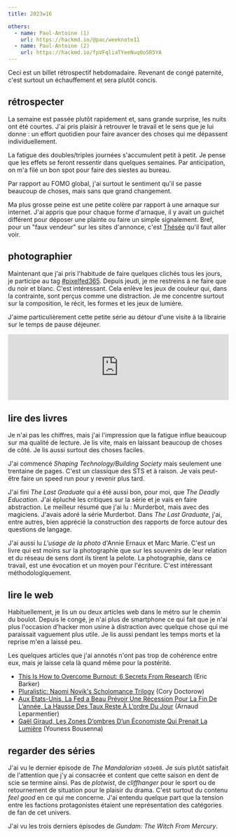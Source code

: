 ```yaml
---
title: 2023w16

others:
  - name: Paul-Antoine (1)
    url: https://hackmd.io/@pac/weeknote11
  - name: Paul-Antoine (2)
    url: https://hackmd.io/fpVFqliaTYeeNuq0o5R5YA
---
```


Ceci est un billet rétrospectif hebdomadaire.
Revenant de congé paternité, c'est surtout un échauffement et sera plutôt concis.

## rétrospecter

La semaine est passée plutôt rapidement et, sans grande surprise, les nuits ont été courtes.
J'ai pris plaisir à retrouver le travail et le sens que je lui donne : un effort quotidien pour faire avancer des choses qui me dépassent individuellement.

La fatigue des doubles/triples journées s'accumulent petit à petit.
Je pense que les effets se feront ressentir dans quelques semaines.
Par anticipation, on m'a filé un bon spot pour faire des siestes au bureau.

Par rapport au FOMO global, j'ai surtout le sentiment qu'il se passe beaucoup de choses, mais sans que grand changement.

Ma plus grosse peine est une petite colère par rapport à une arnaque sur internet.
J'ai appris que pour chaque forme d'arnaque, il y avait un guichet différent pour déposer une plainte ou faire un simple signalement.
Bref, pour un "faux vendeur" sur les sites d'annonce, c'est [Thésée](https://www.service-public.fr/particuliers/vosdroits/F47157/0_0_0_1_1?idFicheParent=N31138#0_0_0_1_1) qu'il faut aller voir.

## photographier

Maintenant que j'ai pris l'habitude de faire quelques clichés tous les jours, je participe au tag [#pixelfed365](https://pix.diaspodon.fr/i/web/hashtag/pixelfed365).
Depuis jeudi, je me restreins à ne faire que du noir et blanc.
C'est intéressant.
Cela enlève les jeux de couleur qui, dans la contrainte, sont perçus comme une distraction.
Je me concentre surtout sur la composition, le récit, les formes et les jeux de lumière.

J'aime particulièrement cette petite série au détour d'une visite à la librairie sur le temps de pause déjeuner.

<iframe title="Pixelfed Post Embed" src="https://pix.diaspodon.fr/p/tk/555130159136254056/embed?caption=false&likes=false&layout=compact" class="pixelfed__embed" style="max-width: 100%; border: 0" width="770" allowfullscreen="allowfullscreen"></iframe><script async defer src="https://pix.diaspodon.fr/embed.js"></script>


## lire des livres

Je n'ai pas les chiffres, mais j'ai l'impression que la fatigue influe beaucoup sur ma qualité de lecture.
Je lis vite, mais en laissant beaucoup de choses de côté.
Je lis aussi surtout des choses faciles.

J'ai commencé *Shaping Technology/Building Society* mais seulement une trentaine de pages.
C'est un classique des STS et à raison.
Je vais peut-être faire un speed run pour y revenir plus tard.

J'ai fini *The Last Graduate* qui a été aussi bon, pour moi, que *The Deadly Education*.
J'ai épluché les critiques sur la série et je vais en faire abstraction.
Le meilleur résumé que j'ai lu : Murderbot, mais avec des magiciens.
J'avais adoré la série Murderbot.
Dans *The Last Graduate*, j'ai, entre autres, bien apprécié la construction des rapports de force autour des questions de langage.

J'ai aussi lu *L'usage de la photo* d'Annie Ernaux et Marc Marie.
C'est un livre qui est moins sur la photographie que sur les souvenirs de leur relation et du réseau de sens dont ils tirent la pelote.
La photographie, dans ce travail, est une évocation et un moyen pour l'écriture.
C'est intéressant méthodologiquement.


## lire le web

Habituellement, je lis un ou deux articles web dans le métro sur le chemin du boulot.
Depuis le congé, je n'ai plus de smartphone ce qui fait que je n'ai plus l'occasion d’hacker mon usine à distraction avec quelque chose qui me paraissait vaguement plus utile.
Je lis aussi pendant les temps morts et la reprise m'en a laissé peu.

Les quelques articles que j'ai annotés n'ont pas trop de cohérence entre eux, mais je laisse cela là quand même pour la postérité.

- [This Is How to Overcome Burnout: 6 Secrets From Research][article:0] (Eric Barker)
- [Pluralistic: Naomi Novik's Scholomance Trilogy][article:1] (Cory Doctorow)
- [Aux Etats-Unis, La Fed a Beau Prévoir Une Récession Pour La Fin De L’année, La Hausse Des Taux Reste À L’ordre Du Jour][article:2] (Arnaud Leparmentier)
- [Gaël Giraud, Les Zones D’ombres D’un Économiste Qui Prenait La Lumière][article:3] (Youness Bousenna)

[article:0]: https://bakadesuyo.com/2023/04/burnout/
[article:1]: https://pluralistic.net/2023/03/29/hobbeswarts/
[article:2]: https://www.lemonde.fr/economie/article/2023/04/13/la-fed-a-beau-prevoir-une-recession-pour-la-fin-de-l-annee-la-hausse-des-taux-reste-a-l-ordre-du-jour_6169277_3234.html
[article:3]: https://www.lemonde.fr/idees/article/2023/03/24/gael-giraud-les-zones-d-ombres-d-un-economiste-qui-prenait-la-lumiere_6166793_3232.html


## regarder des séries

J'ai vu le dernier épisode de *The Mandalorian* `s03e08`.
Je suis plutôt satisfait de l'attention que j'y ai consacrée et content que cette saison en dent de scie se termine ainsi.
Pas de *plotwist*, de *cliffhanger* pour le sport ou de retournement de situation pour le plaisir du drama.
C'est surtout du contenu *feel good* en ce qui me concerne.
J'ai entendu quelque part que la tension entre les factions protagonistes étaient une représentation des catégories de fan de cet univers.

J'ai vu les trois derniers épisodes de *Gundam: The Witch From Mercury*.
